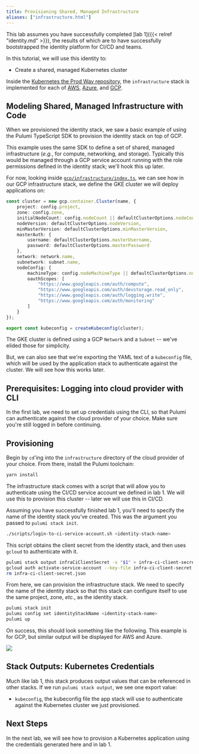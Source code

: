 ```yaml
---
title: Provisioning Shared, Managed Infrastructure
aliases: ["infrastructure.html"]
---
```


This lab assumes you have successfully completed [lab 1]({{< relref "identity.md" >}}), the results of which are
to have successfully bootstrapped the identity platform for CI/CD and teams.

In this tutorial, we will use this identity to:

* Create a shared, managed Kubernetes cluster

Inside the [Kubernetes the Prod Way repository][ktpw], the `infrastructure` stack is implemented for
each of [AWS][aws], [Azure][azure], and [GCP][gcp].

## Modeling Shared, Managed Infrastructure with Code

When we provisioned the identity stack, we saw a basic example of using the Pulumi TypeScript SDK to
provision the identity stack on top of GCP.

This example uses the same SDK to define a set of shared, managed infrastructure (_e.g._, for
compute, networking, and storage). Typically this would be managed through a GCP service account
running with the role permissions defined in the identity stack; we'll hook this up later.

For now, looking inside [`gcp/infrastructure/index.ts`][infra], we can see how in our GCP
infrastructure stack, we define the GKE cluster we will deploy applications on:

```typescript
const cluster = new gcp.container.Cluster(name, {
    project: config.project,
    zone: config.zone,
    initialNodeCount: config.nodeCount || defaultClusterOptions.nodeCount,
    nodeVersion: defaultClusterOptions.nodeVersion,
    minMasterVersion: defaultClusterOptions.minMasterVersion,
    masterAuth: {
        username: defaultClusterOptions.masterUsername,
        password: defaultClusterOptions.masterPassword
    },
    network: network.name,
    subnetwork: subnet.name,
    nodeConfig: {
        machineType: config.nodeMachineType || defaultClusterOptions.nodeMachineType,
        oauthScopes: [
            "https://www.googleapis.com/auth/compute",
            "https://www.googleapis.com/auth/devstorage.read_only",
            "https://www.googleapis.com/auth/logging.write",
            "https://www.googleapis.com/auth/monitoring"
        ]
    }
});

export const kubeconfig = createKubeconfig(cluster);
```

The GKE cluster is defined using a GCP `Network` and a `Subnet` -- we've elided those for
simplicity.

But, we can also see that we're exporting the YAML text of a `kubeconfig` file, which will be used
by the application stack to authenticate against the cluster. We will see how this works later.

## Prerequisites: Logging into cloud provider with CLI

In the first lab, we need to set up credentials using the CLI, so that Pulumi can authenticate
against the cloud provider of your choice. Make sure you're still logged in before continuing.

## Provisioning

Begin by `cd`'ing into the `infrastructure` directory of the cloud provider of your choice. From
there, install the Pulumi toolchain:

```sh
yarn install
```

The infrastructure stack comes with a script that will allow you to authenticate using the CI/CD
service account we defined in lab 1. We will use this to provision this cluster -- later we will use
this in CI/CD.

Assuming you have successfully finished lab 1, you'll need to specify the name of the identity stack
you've created. This was the argument you passed to `pulumi stack init`.

```sh
./scripts/login-to-ci-service-account.sh <identity-stack-name>
```

This script obtains the client secret from the identity stack, and then uses `gcloud` to
authenticate with it.

```sh
pulumi stack output infraCiClientSecret -s "$1" > infra-ci-client-secret.json
gcloud auth activate-service-account --key-file infra-ci-client-secret.json
rm infra-ci-client-secret.json
```

From here, we can provision the infrastructure stack. We need to specify the name of the identity
stack so that this stack can configure itself to use the same project, zone, _etc_., as the identity
stack.

```sh
pulumi stack init
pulumi config set identityStackName <identity-stack-name>
pulumi up
```

On success, this should look something like the following. This example is for GCP, but similar
output will be displayed for AWS and Azure.

<img src="/images/docs/k8s-the-prod-way/infrastructure.png">

## Stack Outputs: Kubernetes Credentials

Much like lab 1, this stack produces output values that can be referenced in other stacks. If we run
`pulumi stack output`, we see one export value:

* `kubeconfig`, the kubeconfig file the app stack will use to authenticate against the Kubernetes
  cluster we just provisioned.

## Next Steps

In the next lab, we will see how to provision a Kubernetes application using the credentials
generated here and in lab 1.


[ktpw]: https://github.com/pulumi/kubernetes-the-prod-way/

[aws]: https://github.com/pulumi/kubernetes-the-prod-way/tree/master/aws/infrastructure
[azure]: https://github.com/pulumi/kubernetes-the-prod-way/tree/master/azure/infrastructure
[gcp]: https://github.com/pulumi/kubernetes-the-prod-way/tree/master/gcp/infrastructure


[infra]: https://github.com/pulumi/kubernetes-the-prod-way/blob/master/gcp/infrastructure/index.ts
